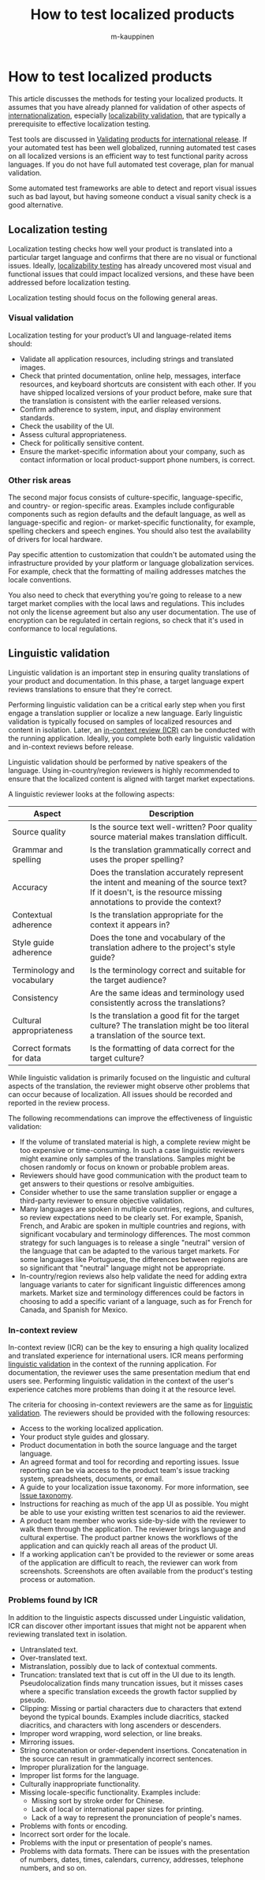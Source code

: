 ﻿---
title: How to test localized products
description: Defining a process for localization testing, identifying tools that can help with testing, and creating test data help ensure that testing identifies issues.
author: m-kauppinen
ms.author: v-mikau
ms.topic: conceptual #Required; leave this attribute/value as-is.
ms.date: 05/04/2024

---

# How to test localized products

This article discusses the methods for testing your localized products. It assumes that you have already planned for validation of other aspects of [internationalization](what-to-look-for-when-testing.md), especially [localizability validation](when-to-test.md), that are typically a prerequisite to effective localization testing.

Test tools are discussed in [Validating products for international release](how-to-test-internationalized-products.md#test-tools). If your automated test has been well globalized, running automated test cases on all localized versions is an efficient way to test functional parity across languages. If you do not have full automated test coverage, plan for manual validation.

Some automated test frameworks are able to detect and report visual issues such as bad layout, but having someone conduct a visual sanity check is a good alternative.

## Localization testing

Localization testing checks how well your product is translated into a particular target language and confirms that there are no visual or functional issues. Ideally, [localizability testing](when-to-test.md) has already uncovered most visual and functional issues that could impact localized versions, and these have been addressed before localization testing.

Localization testing should focus on the following general areas.

### Visual validation

Localization testing for your product’s UI and language-related items should:

- Validate all application resources, including strings and translated images.
- Check that printed documentation, online help, messages, interface resources, and keyboard shortcuts   are consistent with each other. If you have shipped localized versions of your product before, make sure that the translation is consistent with the earlier released versions.
- Confirm adherence to system, input, and display environment standards.
- Check the usability of the UI.
- Assess cultural appropriateness.
- Check for politically sensitive content.
- Ensure the market-specific information about your company, such as contact information or local product-support phone numbers, is correct.  

### Other risk areas

The second major focus consists of culture-specific, language-specific, and country- or region-specific areas. Examples include configurable components such as region defaults and the default language, as well as language-specific and region- or market-specific functionality, for example, spelling checkers and speech engines. You should also test the availability of drivers for local hardware.

Pay specific attention to customization that couldn't be automated using the infrastructure provided by your platform or language globalization services. For example, check that the formatting of mailing addresses matches the locale conventions.

You also need to check that everything you're going to release to a new target market complies with the local laws and regulations. This includes not only the license agreement but also any user documentation. The use of encryption   can be regulated in certain regions, so check that it's used in conformance to local regulations.

## Linguistic validation

Linguistic validation is an important step in ensuring quality translations of your product and documentation. In this phase, a target language expert reviews translations to ensure that they're correct.

Performing linguistic validation can be a critical early step when you first engage a translation supplier or localize a new language. Early linguistic validation is typically focused on samples of localized resources and content in isolation. Later, an [in-context review (ICR)](#in-context-review) can be conducted with the running application. Ideally, you complete both early linguistic validation and in-context reviews before release.

Linguistic validation should be performed by native speakers of the language. Using in-country/region reviewers is highly recommended to ensure that the localized content is aligned with target market expectations.

A linguistic reviewer looks at the following aspects:

| Aspect | Description |
|--------|-------------|
| Source quality | Is the source text well-written? Poor quality source material makes translation difficult. |
| Grammar and spelling | Is the translation grammatically correct and uses the proper spelling? |
| Accuracy | Does the translation accurately represent the intent and meaning of the source text? If it doesn't, is the resource missing annotations to provide the context? |
| Contextual adherence | Is the translation appropriate for the context it appears in? |
| Style guide adherence | Does the tone and vocabulary of the translation adhere to the project's style guide? |
| Terminology and vocabulary | Is the terminology correct and suitable for the target audience? |
| Consistency | Are the same ideas and terminology used consistently across the translations? |
| Cultural appropriateness | Is the translation a good fit for the target culture? The translation might be too literal a translation of the source text. |
| Correct formats for data | Is the formatting of data correct for the target culture? |

While linguistic validation is primarily focused on the linguistic and cultural aspects of the translation, the reviewer might observe other problems that can occur because of localization. All issues should be recorded and reported in the review process.

The following recommendations can improve the effectiveness of linguistic validation:

- If the volume of translated material is high, a complete review might be too expensive or time-consuming. In such a case linguistic reviewers might examine only samples of the translations. Samples might be chosen randomly or focus on known or probable problem areas.
- Reviewers should have good communication with the product team to get answers to their questions or resolve ambiguities.
- Consider whether to use the same translation supplier or engage a third-party reviewer to ensure objective validation.
- Many languages are spoken in multiple countries, regions, and cultures, so review expectations need to be clearly set. For example, Spanish, French, and Arabic are spoken in multiple countries and regions, with significant vocabulary and terminology differences. The most common strategy for such languages is to release a single "neutral" version of the language that can be adapted to the various target markets. For some languages like Portuguese, the differences between regions are so significant that "neutral" language might not be appropriate.
- In-country/region reviews also help validate the need for adding extra language variants to cater for significant linguistic differences among markets. Market size and terminology differences could be factors in choosing to add a specific variant of a language, such as for French for Canada, and Spanish for Mexico.

### In-context review

In-context review (ICR) can be the key to ensuring a high quality localized and translated experience for international users. ICR means performing [linguistic validation](#linguistic-validation) in the context of the running application. For documentation, the reviewer uses the same presentation medium that end users see. Performing linguistic validation in the context of the user's experience catches more problems than doing it at the resource level.

The criteria for choosing in-context reviewers are the same as for [linguistic validation](#linguistic-validation). The reviewers should be provided with the following resources:

- Access to the working localized application.
- Your product style guides and glossary.
- Product documentation in both the source language and the target language.
- An agreed format and tool for recording and reporting issues. Issue reporting can be via access to the product team's issue tracking system, spreadsheets, documents, or email.
- A guide to your localization issue taxonomy. For more information, see [Issue taxonomy](issue-taxonomy.md).
- Instructions for reaching as much of the app UI as possible. You might be able to use your existing written test scenarios to aid the reviewer.
- A product team member who works side-by-side with the reviewer to walk them through the application. The reviewer brings language and cultural expertise. The product partner knows the workflows of the application and can quickly reach all areas of the product UI.
- If a working application can't be provided to the reviewer or some areas of the application are difficult to reach, the reviewer can work from screenshots. Screenshots are often available from the product's testing process or automation.

### Problems found by ICR

In addition to the linguistic aspects discussed under Linguistic validation, ICR can discover other important issues that might not be apparent when reviewing translated text in isolation.

- Untranslated text.
- Over-translated text.
- Mistranslation, possibly due to lack of contextual comments.
- Truncation: translated text that is cut off in the UI due to its length. Pseudolocalization finds many truncation issues, but it misses cases where a specific translation exceeds the growth factor supplied by pseudo.
- Clipping: Missing or partial characters due to characters that extend beyond the typical bounds. Examples include diacritics, stacked diacritics, and characters with long ascenders or descenders.
- Improper word wrapping, word selection, or line breaks.
- Mirroring issues.
- String concatenation or order-dependent insertions. Concatenation in the source can result in grammatically incorrect sentences.
- Improper pluralization for the language.
- Improper list forms for the language.
- Culturally inappropriate functionality.
- Missing locale-specific functionality. Examples include:
  - Missing sort by stroke order for Chinese.
  - Lack of local or international paper sizes for printing.
  - Lack of a way to represent the pronunciation of people's names.
- Problems with fonts or encoding.
- Incorrect sort order for the locale.
- Problems with the input or presentation of people's names.
- Problems with data formats. There can be issues with the presentation of numbers, dates, times, calendars, currency, addresses, telephone numbers, and so on.
